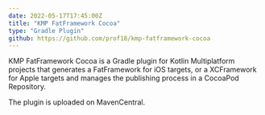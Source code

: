 ```yaml
---
date: 2022-05-17T17:45:00Z
title: "KMP FatFramework Cocoa"
type: "Gradle Plugin"
github: https://github.com/prof18/kmp-fatframework-cocoa
---
```


KMP FatFramework Cocoa is a Gradle plugin for Kotlin Multiplatform projects that generates a FatFramework for iOS targets, or a XCFramework for Apple targets and manages the publishing process in a CocoaPod Repository.

The plugin is uploaded on MavenCentral.